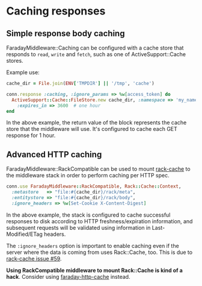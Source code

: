 # Caching responses

## Simple response body caching

FaradayMiddleware::Caching can be configured with a cache store that
responds to `read`, `write` and `fetch`, such as one of
ActiveSupport::Cache stores.

Example use:

```rb
cache_dir = File.join(ENV['TMPDIR'] || '/tmp', 'cache')

conn.response :caching, :ignore_params => %w[access_token] do  
  ActiveSupport::Cache::FileStore.new cache_dir, :namespace => 'my_namespace',
    :expires_in => 3600  # one hour
end
```

In the above example, the return value of the block represents the cache
store that the middleware will use. It's configured to cache each
GET response for 1 hour.

## Advanced HTTP caching

FaradayMiddleware::RackCompatible can be used to mount [rack-cache][] to
the middleware stack in order to perform caching per HTTP spec.

```rb
conn.use FaradayMiddleware::RackCompatible, Rack::Cache::Context,
  :metastore   => "file:#{cache_dir}/rack/meta",
  :entitystore => "file:#{cache_dir}/rack/body",
  :ignore_headers => %w[Set-Cookie X-Content-Digest]
```

In the above example, the stack is configured to cache successful
responses to disk according to HTTP freshness/expiration information,
and subsequent requests will be validated using information in
Last-Modified/ETag headers.

The `:ignore_headers` option is important to enable caching even if the server
where the data is coming from uses Rack::Cache, too. This is due to
[rack-cache issue #59][bug].

**Using RackCompatible middleware to mount Rack::Cache is kind of a hack**.
Consider using [faraday-http-cache] instead.

  [rack-cache]: http://rtomayko.github.com/rack-cache/
  [bug]: https://github.com/rtomayko/rack-cache/issues/59
  [faraday-http-cache]: https://github.com/plataformatec/faraday-http-cache
